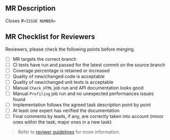 ## MR Description

Closes #`<ISSUE NUMBER>`

## MR Checklist for Reviewers

Reviewers, please check the following points before merging.

- [ ] MR targets the correct branch
- [ ] CI tests have run and passed for the latest commit on the source branch
- [ ] Coverage percentage is retained or increased
- [ ] Quality of new/changed code is acceptable
- [ ] Quality of new/changed unit tests is acceptable
- [ ] Manual `Check_HTML` job run and API documentation looks good
- [ ] Manual `Profiling` job run and no unexpected performances issues found
- [ ] Implementation follows the agreed task description point by point
- [ ] At least one expert has verified the documentation
- [ ] Final comments by leads, if any, are correctly taken into account (minor ones within the task; major ones in a new task)

> Refer to [reviwer guidelines](https://gitlab.euclid-sgs.uk/pf-ist-likelihood/likelihood-implementation/-/wikis/Guidelines-for-Reviewers) for more information.
